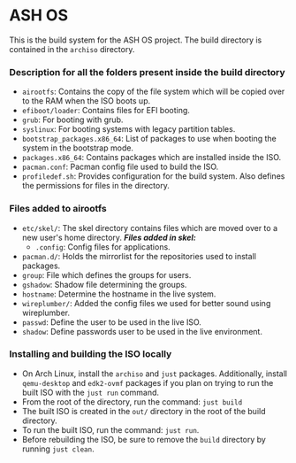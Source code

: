 # ASH OS 
This is the build system for the ASH OS project. The build directory is contained in the `archiso` directory. 

### Description for all the folders present inside the build directory
- `airootfs`: Contains the copy of the file system which will be copied over to the RAM when the ISO boots up. 
- `efiboot/loader`: Contains files for EFI booting. 
- `grub`: For booting with grub. 
- `syslinux`: For booting systems with legacy partition tables. 
- `bootstrap_packages.x86_64`: List of packages to use when booting the system in the bootstrap mode. 
- `packages.x86_64`: Contains packages which are installed inside the ISO. 
- `pacman.conf`: Pacman config file used to build the ISO. 
- `profiledef.sh`: Provides configuration for the build system. Also defines the permissions for files in the directory. 


### Files added to airootfs
- `etc/skel/`: The skel directory contains files which are moved over to a new user's home directory. ***Files added in skel:***
  - `.config`: Config files for applications. 
- `pacman.d/`: Holds the mirrorlist for the repositories used to install packages. 
- `group`: File which defines the groups for users. 
- `gshadow`: Shadow file determining the groups.
- `hostname`: Determine the hostname in the live system. 
- `wireplumber/`: Added the config files we used for better sound using wireplumber. 
- `passwd`: Define the user to be used in the live ISO. 
- `shadow`: Define passwords user to be used in the live environment. 

### Installing and building the ISO locally
- On Arch Linux, install the `archiso` and `just` packages. Additionally, install `qemu-desktop` and `edk2-ovmf` packages if you plan on trying to run the built ISO with the `just run` command.
- From the root of the directory, run the command: `just build`
- The built ISO is created in the `out/` directory in the root of the build directory. 
- To run the built ISO, run the command: `just run`.
- Before rebuilding the ISO, be sure to remove the `build` directory by running `just clean`.

